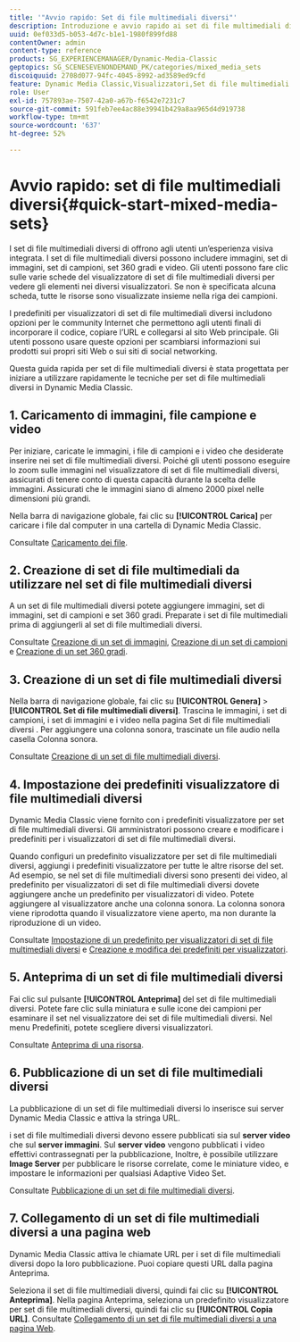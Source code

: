 ```yaml
---
title: '"Avvio rapido: Set di file multimediali diversi"'
description: Introduzione e avvio rapido ai set di file multimediali diversi per consentirti di iniziare a usare i contenuti in modo rapido e intuitivo.
uuid: 0ef033d5-b053-4d7c-b1e1-1980f899fd88
contentOwner: admin
content-type: reference
products: SG_EXPERIENCEMANAGER/Dynamic-Media-Classic
geptopics: SG_SCENESEVENONDEMAND_PK/categories/mixed_media_sets
discoiquuid: 2708d077-94fc-4045-8992-ad3589ed9cfd
feature: Dynamic Media Classic,Visualizzatori,Set di file multimediali diversi
role: User
exl-id: 757893ae-7507-42a0-a67b-f6542e7231c7
source-git-commit: 591feb7ee4ac88e39941b429a8aa965d4d919738
workflow-type: tm+mt
source-wordcount: '637'
ht-degree: 52%

---
```


# Avvio rapido: set di file multimediali diversi{#quick-start-mixed-media-sets}

I set di file multimediali diversi di offrono agli utenti un’esperienza visiva integrata. I set di file multimediali diversi possono includere immagini, set di immagini, set di campioni, set 360 gradi e video. Gli utenti possono fare clic sulle varie schede del visualizzatore di set di file multimediali diversi per vedere gli elementi nei diversi visualizzatori. Se non è specificata alcuna scheda, tutte le risorse sono visualizzate insieme nella riga dei campioni.

I predefiniti per visualizzatori di set di file multimediali diversi includono opzioni per le community Internet che permettono agli utenti finali di incorporare il codice, copiare l’URL e collegarsi al sito Web principale. Gli utenti possono usare queste opzioni per scambiarsi informazioni sui prodotti sui propri siti Web o sui siti di social networking.

Questa guida rapida per set di file multimediali diversi è stata progettata per iniziare a utilizzare rapidamente le tecniche per set di file multimediali diversi in Dynamic Media Classic.

## 1. Caricamento di immagini, file campione e video

Per iniziare, caricate le immagini, i file di campioni e i video che desiderate inserire nei set di file multimediali diversi. Poiché gli utenti possono eseguire lo zoom sulle immagini nel visualizzatore di set di file multimediali diversi, assicurati di tenere conto di questa capacità durante la scelta delle immagini. Assicurati che le immagini siano di almeno 2000 pixel nelle dimensioni più grandi.

Nella barra di navigazione globale, fai clic su **[!UICONTROL Carica]** per caricare i file dal computer in una cartella di Dynamic Media Classic.

Consultate [Caricamento dei file](uploading-files.md#uploading-your-files).

## 2. Creazione di set di file multimediali da utilizzare nel set di file multimediali diversi

A un set di file multimediali diversi potete aggiungere immagini, set di immagini, set di campioni e set 360 gradi. Preparate i set di file multimediali prima di aggiungerli al set di file multimediali diversi.

Consultate [Creazione di un set di immagini](creating-image-set.md#creating-an-image-set), [Creazione di un set di campioni](creating-swatch-set.md#creating-a-swatch-set) e [Creazione di un set 360 gradi](creating-spin-set.md#creating-a-spin-set).

## 3. Creazione di un set di file multimediali diversi

Nella barra di navigazione globale, fai clic su **[!UICONTROL Genera]** > **[!UICONTROL Set di file multimediali diversi]**. Trascina le immagini, i set di campioni, i set di immagini e i video nella pagina Set di file multimediali diversi . Per aggiungere una colonna sonora, trascinate un file audio nella casella Colonna sonora.

Consultate [Creazione di un set di file multimediali diversi](creating-mixed-media-set.md#creating-a-mixed-media-set).

## 4. Impostazione dei predefiniti visualizzatore di file multimediali diversi

Dynamic Media Classic viene fornito con i predefiniti visualizzatore per set di file multimediali diversi. Gli amministratori possono creare e modificare i predefiniti per i visualizzatori di set di file multimediali diversi.

Quando configuri un predefinito visualizzatore per set di file multimediali diversi, aggiungi i predefiniti visualizzatore per tutte le altre risorse del set. Ad esempio, se nel set di file multimediali diversi sono presenti dei video, al predefinito per visualizzatori di set di file multimediali diversi dovete aggiungere anche un predefinito per visualizzatori di video. Potete aggiungere al visualizzatore anche una colonna sonora. La colonna sonora viene riprodotta quando il visualizzatore viene aperto, ma non durante la riproduzione di un video.

Consultate [Impostazione di un predefinito per visualizzatori di set di file multimediali diversi](setting-mixed-media-set-viewer.md#setting-up-a-mixed-media-set-viewer-preset) e [Creazione e modifica dei predefiniti per visualizzatori](application-setup.md#adding-and-editing-viewer-presets).

## 5. Anteprima di un set di file multimediali diversi

Fai clic sul pulsante **[!UICONTROL Anteprima]** del set di file multimediali diversi. Potete fare clic sulla miniatura e sulle icone dei campioni per esaminare il set nel visualizzatore dei set di file multimediali diversi. Nel menu Predefiniti, potete scegliere diversi visualizzatori.

Consultate [Anteprima di una risorsa](previewing-asset.md#previewing-an-asset).

## 6. Pubblicazione di un set di file multimediali diversi

La pubblicazione di un set di file multimediali diversi lo inserisce sui server Dynamic Media Classic e attiva la stringa URL.

i set di file multimediali diversi devono essere pubblicati sia sul **server video** che sul **server immagini**. Sul **server video** vengono pubblicati i video effettivi contrassegnati per la pubblicazione, Inoltre, è possibile utilizzare **Image Server** per pubblicare le risorse correlate, come le miniature video, e impostare le informazioni per qualsiasi Adaptive Video Set.

Consultate [Pubblicazione di un set di file multimediali diversi](publishing-mixed-media-set.md#publishing-a-mixed-media-set).

## 7. Collegamento di un set di file multimediali diversi a una pagina web

Dynamic Media Classic attiva le chiamate URL per i set di file multimediali diversi dopo la loro pubblicazione. Puoi copiare questi URL dalla pagina Anteprima.

Seleziona il set di file multimediali diversi, quindi fai clic su **[!UICONTROL Anteprima]**. Nella pagina Anteprima, seleziona un predefinito visualizzatore per set di file multimediali diversi, quindi fai clic su **[!UICONTROL Copia URL]**. Consultate [Collegamento di un set di file multimediali diversi a una pagina Web](linking-mixed-media-set-web.md#linking-a-mixed-media-set-to-a-web-page).
